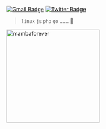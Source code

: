 [![Gmail Badge](https://img.shields.io/badge/-Gmail-c14438?style=flat-square&logo=Gmail&logoColor=white&link=mailto:linuxtaolinran@gmail.com)](mailto:linuxtaolinran@gmail.com) [![Twitter Badge](https://img.shields.io/badge/-co1intao-1ca0f1?style=flat-square&labelColor=1ca0f1&logo=twitter&logoColor=white&link=https://twitter.com/co1intao)](https://twitter.com/co1intao)

> `linux` `js` `php` `go` ...... 🚀

<img height="248" alt="mambaforever" alt="image" src="https://user-images.githubusercontent.com/3191641/159169626-149f9d95-de95-46d0-b3a8-060e4b6ee45b.png">
